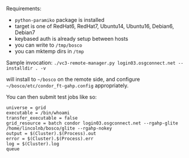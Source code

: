 Requirements:
 * `python-paramiko` package is installed
 * target is one of RedHat6, RedHat7, Ubuntu14, Ubuntu16, Debian6, Debian7
 * keybased auth is already setup between hosts
 * you can write to `/tmp/bosco`
 * you can mktemp dirs in `/tmp`

Sample invocation:
    ```
    ./vc3-remote-manager.py login03.osgconnect.net --installdir . -v
    ```

will install to `~/bosco` on the remote side, and configure `~/bosco/etc/condor_ft-gahp.config` appropriately.

You can then submit test jobs like so:

```
universe = grid
executable = /bin/whoami
transfer_executable = false
grid_resource = batch condor login03.osgconnect.net --rgahp-glite /home/lincolnb/bosco/glite --rgahp-nokey
output = $(Cluster).$(Process).out
error = $(Cluster).$(Process).err
log = $(Cluster).log
queue
```
